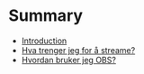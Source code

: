 # Summary

* [Introduction](README.md)
* [Hva trenger jeg for å streame?](first-question.md)
* [Hvordan bruker jeg OBS?](second-question.md)


